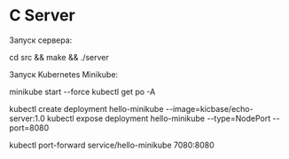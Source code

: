 # C Server

Запуск сервера:

cd src && make && ./server

Запуск  Kubernetes Minikube:

minikube start --force
kubectl get po -A

kubectl create deployment hello-minikube --image=kicbase/echo-server:1.0
kubectl expose deployment hello-minikube --type=NodePort --port=8080

kubectl port-forward service/hello-minikube 7080:8080